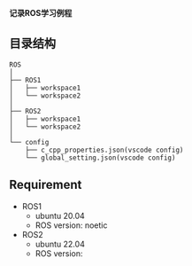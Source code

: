 **记录ROS学习例程**

## 目录结构

```
ROS
│
├── ROS1
│   ├── workspace1
│   └── workspace2
│
├── ROS2
│   ├── workspace1
│   └── workspace2
│
└── config
    ├── c_cpp_properties.json(vscode config)
    └── global_setting.json(vscode config)
```

## Requirement

+ ROS1
    + ubuntu 20.04
    + ROS version: noetic
+ ROS2
    + ubuntu 22.04
    + ROS version: 
